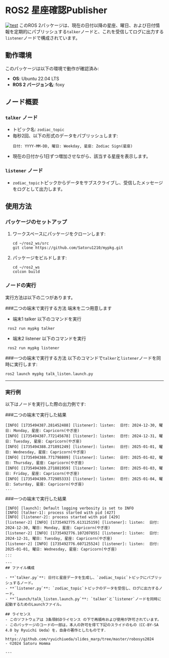 

# ROS2 星座確認Publisher
[![test](https://github.com/Satoru1210/mypkg/actions/workflows/test.yml/badge.svg)](https://github.com/Satoru1210/mypkg/actions/workflows/test.yml)
このROS 2パッケージは、現在の日付以降の星座、曜日、および日付情報を定期的にパブリッシュする`talker`ノードと、これを受信してログに出力する`listener`ノードで構成されています。

## 動作環境

このパッケージは以下の環境で動作が確認済み:
- **OS**: Ubuntu 22.04 LTS
- **ROS 2 バージョン名**: foxy

## ノード概要

### `talker` ノード
- トピック名: `zodiac_topic`
- 毎秒2回、以下の形式のデータをパブリッシュします:
  ```
  日付: YYYY-MM-DD, 曜日: Weekday, 星座: Zodiac Sign(星座)
  ```
- 現在の日付から1日ずつ増加させながら、該当する星座を表示します。

### `listener` ノード
- `zodiac_topic`トピックからデータをサブスクライブし、受信したメッセージをログとして出力します。

## 使用方法

### パッケージのセットアップ

1. ワークスペースにパッケージをクローンします:
   ```
   cd ~/ros2_ws/src
   git clone https://github.com/Satoru1210/mypkg.git
   ```

2. パッケージをビルドします:
   ```
   cd ~/ros2_ws
   colcon build
   ```

### ノードの実行
実行方法は以下の二つがあります。

###二つの端末で実行する方法
端末を二つ用意します
- 端末1 talker
  以下のコマンドを実行
```
 ros2 run mypkg talker
```
- 端末2 listener
  以下のコマンドを実行
```
 ros2 run mypkg listener
```


###一つの端末で実行する方法
以下のコマンドで`talker`と`listener`ノードを同時に実行します:
```
ros2 launch mypkg talk_listen.launch.py
```
---
### 実行例

以下はノードを実行した際の出力例です:


###二つの端末で実行した結果
```
[INFO] [1735494387.281452488] [listener]: listen:  日付: 2024-12-30, 曜日: Monday, 星座: Capricorn(やぎ座)
[INFO] [1735494387.772145678] [listener]: listen:  日付: 2024-12-31, 曜日: Tuesday, 星座: Capricorn(やぎ座)
[INFO] [1735494388.271891249] [listener]: listen:  日付: 2025-01-01, 曜日: Wednesday, 星座: Capricorn(やぎ座)
[INFO] [1735494388.771798809] [listener]: listen:  日付: 2025-01-02, 曜日: Thursday, 星座: Capricorn(やぎ座)
[INFO] [1735494389.271881959] [listener]: listen:  日付: 2025-01-03, 曜日: Friday, 星座: Capricorn(やぎ座)
[INFO] [1735494389.772985333] [listener]: listen:  日付: 2025-01-04, 曜日: Saturday, 星座: Capricorn(やぎ座)
...
```
###一つの端末で実行した結果

```
[INFO] [launch]: Default logging verbosity is set to INFO
[INFO] [talker-1]: process started with pid [427]
[INFO] [listener-2]: process started with pid [429]
[listener-2] [INFO] [1735492775.613125159] [listener]: listen:  日付: 2024-12-30, 曜日: Monday, 星座: Capricorn(やぎ座)
[listener-2] [INFO] [1735492776.107207855] [listener]: listen:  日付: 2024-12-31, 曜日: Tuesday, 星座: Capricorn(やぎ座)
[listener-2] [INFO] [1735492776.607125524] [listener]: listen:  日付: 2025-01-01, 曜日: Wednesday, 星座: Capricorn(やぎ座)
...                                                                      ```
---
## ファイル構成

- **`talker.py`**: 日付と星座データを生成し、`zodiac_topic`トピックにパブリッシュするノード。
- **`listener.py`**: `zodiac_topic`トピックのデータを受信し、ログに出力するノード。
- **`launch/talk_listen.launch.py`**: `talker`と`listener`ノードを同時に起動するためのLaunchファイル。

## ライセンス
- このソフトウェアは 3条項BSDライセンス の下で再頒布および使用が許可されています。
- このパッケージのコードの一部は，本人の許可を得て下記のスライドのもの（CC-BY-SA 4.0 by Ryuichi Ueda）を，自身の著作としたものです．
    - https://github.com/ryuichiueda/slides_marp/tree/master/robosys2024
- ©2024 Satoru Homma

--- 

